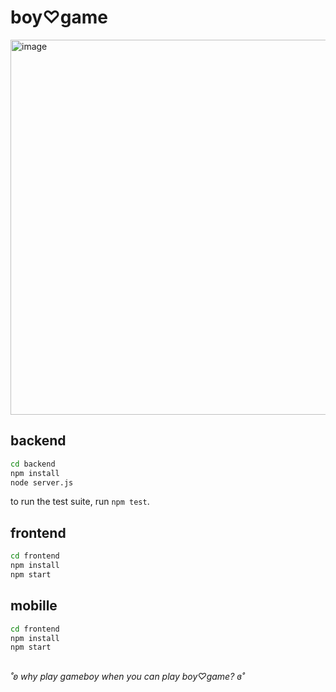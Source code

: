 # boy♡game

<img width="600" alt="image" src="https://github.com/user-attachments/assets/ff791471-ef05-469b-9039-abaf940031a2">


## backend

```bash
cd backend
npm install
node server.js
```

to run the test suite, run  `npm test`.

## frontend

```bash
cd frontend
npm install
npm start
```
## mobille

```bash
cd frontend
npm install
npm start
```
##

*˚ʚ why play gameboy when you can play boy♡game? ɞ˚*
